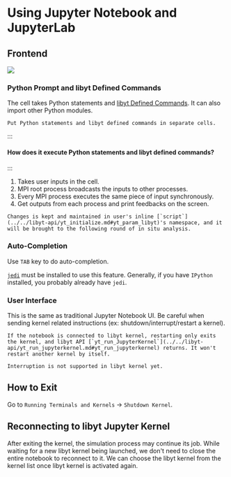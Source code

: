 # Using Jupyter Notebook and JupyterLab


## Frontend

![](../../_static/img/JupyterNB-Basics.png)

### Python Prompt and libyt Defined Commands

The cell takes Python statements and [libyt Defined Commands](../libyt-defined-command.md#libyt-defined-commands).
It can also import other Python modules.

```{tip} 
Put Python statements and libyt defined commands in separate cells.
```

:::
#### How does it execute Python statements and libyt defined commands?
:::
1. Takes user inputs in the cell.
2. MPI root process broadcasts the inputs to other processes.
3. Every MPI process executes the same piece of input synchronously.
4. Get outputs from each process and print feedbacks on the screen.

```{tip}
Changes is kept and maintained in user's inline [`script`](../../libyt-api/yt_initialize.md#yt_param_libyt)'s namespace, and it will be brought to the following round of in situ analysis.
```

### Auto-Completion

Use `TAB` key to do auto-completion.

[`jedi`](https://jedi.readthedocs.io/en/latest/) must be installed to use this feature. Generally, if you have `IPython` installed, you probably already have `jedi`.

### User Interface

This is the same as traditional Jupyter Notebook UI. Be careful when sending kernel related instructions (ex: shutdown/interrupt/restart a kernel).

```{attention}
If the notebook is connected to libyt kernel, restarting only exits the kernel, and libyt API [`yt_run_JupyterKernel`](../../libyt-api/yt_run_jupyterkernel.md#yt_run_jupyterkernel) returns. It won't restart another kernel by itself.

Interruption is not supported in libyt kernel yet.
```

## How to Exit

Go to `Running Terminals and Kernels` -> `Shutdown Kernel`.

## Reconnecting to libyt Jupyter Kernel

After exiting the kernel, the simulation process may continue its job.
While waiting for a new libyt kernel being launched, we don't need to close the entire notebook to reconnect to it.
We can choose the libyt kernel from the kernel list once libyt kernel is activated again.